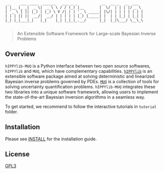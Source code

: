 ```
 _     ___ ____  ______   ___ _ _           __  __ _   _  ___  
| |__ |_ _|  _ \|  _ \ \ / / (_) |__       |  \/  | | | |/ _ \ 
| '_ \ | || |_) | |_) \ V /| | | '_ \ _____| |\/| | | | | | | |
| | | || ||  __/|  __/ | | | | | |_) |_____| |  | | |_| | |_| |
|_| |_|___|_|   |_|    |_| |_|_|_.__/      |_|  |_|\___/ \__\_\
                                                               
```

> An Extensible Software Framework for Large-scale Bayesian Inverse Problems

## Overview

`hIPPYlib-MUQ` is a Python interface between two open source softwares, `hIPPYlib` 
and `MUQ`, which have complementary capabilities. [`hIPPYlib`](https://hippylib.github.io) is an extensible 
software package aimed at solving deterministic and linearized Bayesian inverse 
problems governed by PDEs.
[`MUQ`](http://muq.mit.edu/) is a collection of tools for solving uncertainty quantification problems. 
`hIPPYlib-MUQ` integrates these two libraries into a unique software framework, 
allowing users to implement the state-of-the-art Bayesian inversion algorithms 
in a seamless way. 

To get started, we recommend to follow the interactive tutorials in `tutorial`
folder.

## Installation

Please see [INSTALL](./INSTALL.md) for the installation guide.

## License

[GPL3](./LICENSE)
